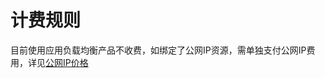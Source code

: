 # 计费规则

目前使用应用负载均衡产品不收费，如绑定了公网IP资源，需单独支付公网IP费用，详见[公网IP价格](http://docs.jdcloud.com/elastic-ip/price-overview)
